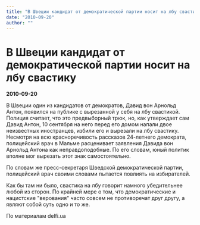 ```yaml
---
title: "В Швеции кандидат от демократической партии носит на лбу свастику"
date: "2010-09-20"
author: ""
---
```


# В Швеции кандидат от демократической партии носит на лбу свастику

**2010-09-20** 

В Швеции один из кандидатов от демократов, Давид вон Арнольд Антон, появился на публике с вырезанной у себя на лбу свастикой. Полиция считает, что это предвыборный трюк, но, как утверждает сам Давид Антон, 10 сентября на него перед его домом напали двое неизвестных иностранцев, избили его и вырезали на лбу свастику. Несмотря на всю красноречивость рассказов 24-летнего демократа, полицейский врач в Мальме расценивает заявления Давида вон Арнольд Антона как неправдоподобные. По его словам, юный политик вполне мог вырезать этот знак самостоятельно.

По словам же пресс-секретаря Шведской демократической партии, полицейский врач своими словами пытается повлиять на избирателей.

Как бы там ни было, свастика на лбу говорит намного убедительнее любой из сторон. По крайней мере о том, что демократические и нацистские "верования" часто совсем не противоречат друг другу, а являют собой суть одно и то же.

По материалам delfi.ua